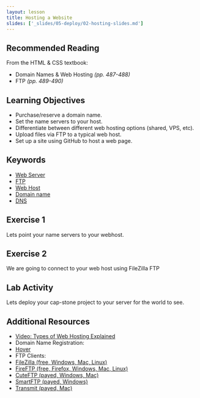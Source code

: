 ```yaml
---
layout: lesson
title: Hosting a Website
slides: ['_slides/05-deploy/02-hosting-slides.md']
---
```

## Recommended Reading

From the HTML & CSS textbook:

- Domain Names & Web Hosting *(pp. 487-488)*
- FTP *(pp. 489-490)*

## Learning Objectives

- Purchase/reserve a domain name.
- Set the name servers to your host.
- Differentiate between different web hosting options (shared, VPS, etc).
- Upload files via FTP to a typical web host.
- Set up a site using GitHub to host a web page.


## Keywords

- [Web Server](https://developer.mozilla.org/en-US/Learn/What_is_a_web_server)
- [FTP](https://developer.mozilla.org/en-US/Learn/Upload_files_to_a_web_server)
- [Web Host](http://en.wikipedia.org/wiki/Web_hosting_service)
- [Domain name](https://developer.mozilla.org/en-US/docs/Glossary/Domain_name)
- [DNS](http://searchnetworking.techtarget.com/definition/domain-name-system)


## Exercise 1

Lets point your name servers to your webhost.

## Exercise 2

We are going to connect to your web host using FileZilla FTP

## Lab Activity

Lets deploy your cap-stone project to your server for the world to see.

## Additional Resources

- [Video: Types of Web Hosting Explained](https://www.youtube.com/watch?v=n7rzi2hGAzA)
- Domain Name Registration:
- [Hover](https://www.hover.com/)
- FTP Clients:
- [FileZilla (free, Windows, Mac, Linux)](https://filezilla-project.org/)
- [FireFTP (free, Firefox, Windows, Mac, Linux)](http://fireftp.net/)
- [CuteFTP (payed, Windows, Mac)](http://www.cuteftp.com/cuteftpmacpro/tour.aspx)
- [SmartFTP (payed, Windows)](https://www.smartftp.com/)
- [Transmit (payed, Mac)](https://panic.com/transmit/)